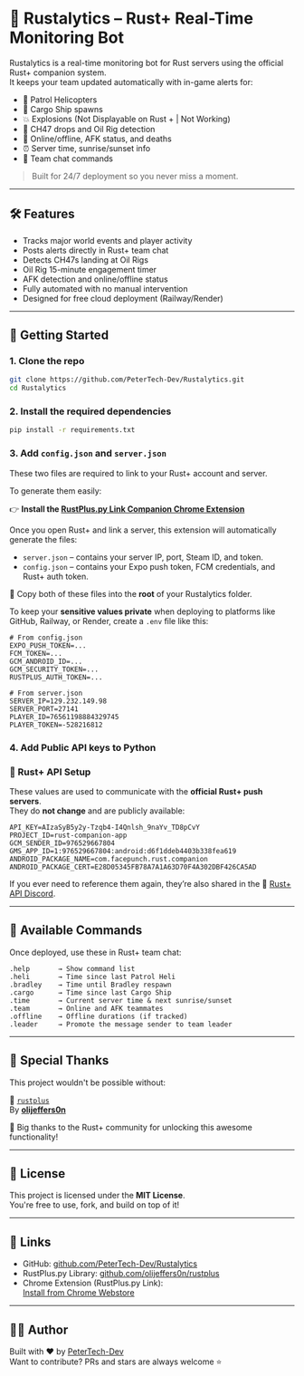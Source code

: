 # 🧠 Rustalytics – Rust+ Real-Time Monitoring Bot

Rustalytics is a real-time monitoring bot for Rust servers using the official Rust+ companion system.  
It keeps your team updated automatically with in-game alerts for:

- 🚁 Patrol Helicopters  
- 🚢 Cargo Ship spawns  
- 💥 Explosions  (Not Displayable on Rust + | Not Working)
- 🎯 CH47 drops and Oil Rig detection  
- 🧍 Online/offline, AFK status, and deaths  
- ⏰ Server time, sunrise/sunset info  
- 💬 Team chat commands  

> Built for 24/7 deployment so you never miss a moment.

---

## 🛠 Features

- Tracks major world events and player activity
- Posts alerts directly in Rust+ team chat
- Detects CH47s landing at Oil Rigs
- Oil Rig 15-minute engagement timer
- AFK detection and online/offline status
- Fully automated with no manual intervention
- Designed for free cloud deployment (Railway/Render)

---

## 🚀 Getting Started

### 1. Clone the repo

```bash
git clone https://github.com/PeterTech-Dev/Rustalytics.git
cd Rustalytics
```

### 2. Install the required dependencies

```bash
pip install -r requirements.txt
```

### 3. Add `config.json` and `server.json`

These two files are required to link to your Rust+ account and server.

To generate them easily:

👉 **Install the [RustPlus.py Link Companion Chrome Extension](https://chrome.google.com/webstore/detail/rustpluspy-link-companion/gojhnmnggbnflhdcpcemeahejhcimnlf?hl=en)**

Once you open Rust+ and link a server, this extension will automatically generate the files:

- `server.json` – contains your server IP, port, Steam ID, and token.
- `config.json` – contains your Expo push token, FCM credentials, and Rust+ auth token.

📝 Copy both of these files into the **root** of your Rustalytics folder.

To keep your **sensitive values private** when deploying to platforms like GitHub, Railway, or Render, create a `.env` file like this:

```env
# From config.json
EXPO_PUSH_TOKEN=...
FCM_TOKEN=...
GCM_ANDROID_ID=...
GCM_SECURITY_TOKEN=...
RUSTPLUS_AUTH_TOKEN=...

# From server.json
SERVER_IP=129.232.149.98
SERVER_PORT=27141
PLAYER_ID=76561198884329745
PLAYER_TOKEN=-528216812
```

### 4. Add Public API keys to Python

### 🧪 Rust+ API Setup

These values are used to communicate with the **official Rust+ push servers**.  
They do **not change** and are publicly available:

```env
API_KEY=AIzaSyB5y2y-Tzqb4-I4Qnlsh_9naYv_TD8pCvY
PROJECT_ID=rust-companion-app
GCM_SENDER_ID=976529667804
GMS_APP_ID=1:976529667804:android:d6f1ddeb4403b338fea619
ANDROID_PACKAGE_NAME=com.facepunch.rust.companion
ANDROID_PACKAGE_CERT=E28D05345FB78A7A1A63D70F4A302DBF426CA5AD
```

If you ever need to reference them again, they’re also shared in the 📣 [Rust+ API Discord](https://discord.gg/uj8nkK4qJr).

---

## 💬 Available Commands

Once deployed, use these in Rust+ team chat:

```plaintext
.help       → Show command list
.heli       → Time since last Patrol Heli
.bradley    → Time until Bradley respawn
.cargo      → Time since last Cargo Ship
.time       → Current server time & next sunrise/sunset
.team       → Online and AFK teammates
.offline    → Offline durations (if tracked)
.leader     → Promote the message sender to team leader
```

---

## 🙏 Special Thanks

This project wouldn't be possible without:

🧠 [`rustplus`](https://github.com/olijeffers0n/rustplus)  
By [**olijeffers0n**](https://github.com/olijeffers0n)

👏 Big thanks to the Rust+ community for unlocking this awesome functionality!

---

## 📜 License

This project is licensed under the **MIT License**.  
You're free to use, fork, and build on top of it!

---

## 🔗 Links

- GitHub: [github.com/PeterTech-Dev/Rustalytics](https://github.com/PeterTech-Dev/Rustalytics)
- RustPlus.py Library: [github.com/olijeffers0n/rustplus](https://github.com/olijeffers0n/rustplus)
- Chrome Extension (RustPlus.py Link):  
  [Install from Chrome Webstore](https://chrome.google.com/webstore/detail/rustpluspy-link-companion/gojhnmnggbnflhdcpcemeahejhcimnlf?hl=en)

---

## 👨‍💻 Author

Built with ❤️ by [PeterTech-Dev](https://github.com/PeterTech-Dev)  
Want to contribute? PRs and stars are always welcome ⭐
